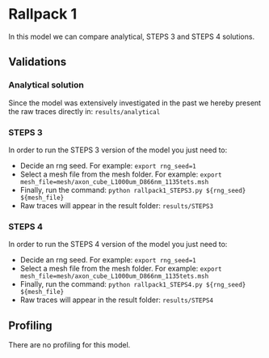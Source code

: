 # Rallpack 1

In this model we can compare analytical, STEPS 3 and STEPS 4 solutions.

## Validations

### Analytical solution

Since the model was extensively investigated in the past we hereby present the raw 
traces directly in: `results/analytical`
                     
### STEPS 3

In order to run the STEPS 3 version of the model you just need to:

- Decide an rng seed. For example: 
`export rng_seed=1`
- Select a mesh file from the mesh folder. For example: 
`export mesh_file=mesh/axon_cube_L1000um_D866nm_1135tets.msh`
- Finally, run the command:
`python rallpack1_STEPS3.py ${rng_seed} ${mesh_file}`
- Raw traces will appear in the result folder: `results/STEPS3`

### STEPS 4

In order to run the STEPS 4 version of the model you just need to:

- Decide an rng seed. For example: 
`export rng_seed=1`
- Select a mesh file from the mesh folder. For example: 
`export mesh_file=mesh/axon_cube_L1000um_D866nm_1135tets.msh`
- Finally, run the command:
`python rallpack1_STEPS4.py ${rng_seed} ${mesh_file}`
- Raw traces will appear in the result folder: `results/STEPS4`

## Profiling

There are no profiling for this model.
